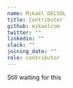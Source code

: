 ```yaml
---
name: Mikaël DELSOL
title: Contributor
github: mikaelcom
twitter: ""
linkedin: ""
slack: ""
joining_date: ""
role: contributor
---
```


Still waiting for this
